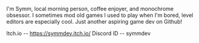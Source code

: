 I'm Symm, local morning person, coffee enjoyer, and monochrome obsessor.
I sometimes mod old games I used to play when I'm bored, level editors are especially cool.
Just another aspiring game dev on Github!

Itch.io -- https://symmdev.itch.io/
Discord ID -- symmdev
